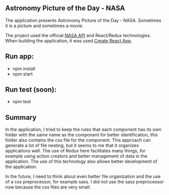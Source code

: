 ## Astronomy Picture of the Day - NASA

The application presents Astronomy Picture of the Day - NASA. Sometimes it is a picture and sometimes a movie.
 
The project used the official [NASA API](https://api.nasa.gov) and React/Redux technologies.
When building the application, it was used [Create React App](https://github.com/facebookincubator/create-react-app).

## Run app: 
- npm install
- npm start

## Run test (soon): 
 - npm test 

## Summary

In the application, I tried to keep the rules that each component has its own folder with the same name as the component for better identification, 
this folder also contains the css file for the component. This approach can generate a lot of file nesting, but it seems to me that it organizes applications well.
The use of Redux here facilitates many things, for example using action creators and better management of data in the application. The use of this technology 
also allows better development of the application.

In the future, I need to think about even better file organization and the use of a css preprocessor, for example sass.
I did not use the sass preprocessor now because the css files are very small.